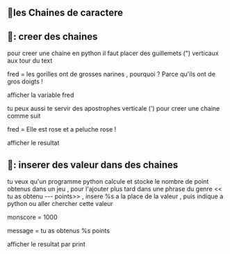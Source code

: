## :horse:les Chaines de caractere

🍎: creer des chaines 
------------------
pour creer une chaine en python il faut placer des guillemets (") verticaux aux tour du text 

fred = les gorilles ont de grosses narines , pourquoi ? Parce qu'ils ont de gros doigts !

afficher la variable fred 


tu peux aussi te servir des apostrophes verticale (') pour creer une chaine comme suit 

fred = Elle est rose et a peluche rose !
 
 afficher le resultat
 


📯: inserer des valeur dans des chaines 
---------------------------------------

tu veux  qu'un programme python calcule et stocke le nombre de point obtenus dans un jeu , pour l'ajouter plus tard dans une phrase 
du genre  << tu as obtenu --- points>> , insere %s a la place de la valeur , puis indique a python  ou aller chercher cette valeur 

monscore = 1000

message = tu as obtenus %s points 

 afficher le resultat par print

